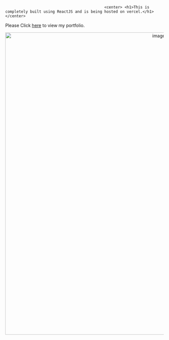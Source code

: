                                                 <center> <h1>This is completely built using ReactJS and is being hosted on vercel.</h1></center>     


Please Click [here](http://papinenisaicharan.vercel.app) to view my portfolio.


<center><img width="960" alt="image" src="https://user-images.githubusercontent.com/90904044/211027812-4bb5bcaa-b1d1-4356-ab1f-9d59e734c7f9.png"></center>

